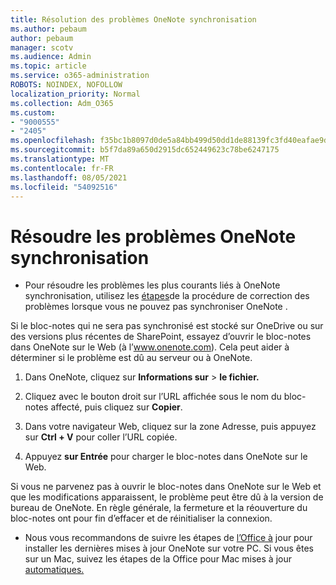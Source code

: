 ```yaml
---
title: Résolution des problèmes OneNote synchronisation
ms.author: pebaum
author: pebaum
manager: scotv
ms.audience: Admin
ms.topic: article
ms.service: o365-administration
ROBOTS: NOINDEX, NOFOLLOW
localization_priority: Normal
ms.collection: Adm_O365
ms.custom:
- "9000555"
- "2405"
ms.openlocfilehash: f35bc1b8097d0de5a84bb499d50dd1de88139fc3fd40eafae9d3f4ad17d84d2a
ms.sourcegitcommit: b5f7da89a650d2915dc652449623c78be6247175
ms.translationtype: MT
ms.contentlocale: fr-FR
ms.lasthandoff: 08/05/2021
ms.locfileid: "54092516"
---
```

# <a name="troubleshoot-onenote-sync-issues"></a>Résoudre les problèmes OneNote synchronisation

* Pour résoudre les problèmes les plus courants liés à OneNote synchronisation, utilisez les [étapes](https://support.office.com/article/Fix-issues-when-you-can-t-sync-OneNote-299495ef-66d1-448f-90c1-b785a6968d45)de la procédure de correction des problèmes lorsque vous ne pouvez pas synchroniser OneNote .

Si le bloc-notes qui ne sera pas synchronisé est stocké sur OneDrive ou sur des versions plus récentes de SharePoint, essayez d’ouvrir le bloc-notes dans OneNote sur le Web (à l’www.onenote.com). Cela peut aider à déterminer si le problème est dû au serveur ou à OneNote.

1. Dans OneNote, cliquez sur **Informations sur**  >  **le fichier.**

2. Cliquez avec le bouton droit sur l’URL affichée sous le nom du bloc-notes affecté, puis cliquez sur **Copier**.

3. Dans votre navigateur Web, cliquez sur la zone Adresse, puis appuyez sur **Ctrl + V** pour coller l’URL copiée.

4. Appuyez **sur Entrée** pour charger le bloc-notes dans OneNote sur le Web.

Si vous ne parvenez pas à ouvrir le bloc-notes dans OneNote sur le Web et que les modifications apparaissent, le problème peut être dû à la version de bureau de OneNote. En règle générale, la fermeture et la réouverture du bloc-notes ont pour fin d’effacer et de réinitialiser la connexion.

* Nous vous recommandons de suivre les étapes de [l’Office à](https://support.office.com/article/Install-Office-updates-2ab296f3-7f03-43a2-8e50-46de917611c5) jour pour installer les dernières mises à jour OneNote sur votre PC. Si vous êtes sur un Mac, suivez les étapes de la Office pour Mac mises à jour [automatiques.](https://support.office.com/article/update-office-for-mac-automatically-bfd1e497-c24d-4754-92ab-910a4074d7c1)